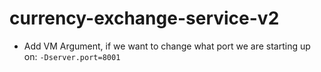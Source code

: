 # currency-exchange-service-v2
* Add VM Argument, if we want to change what port we are starting up on: `-Dserver.port=8001`